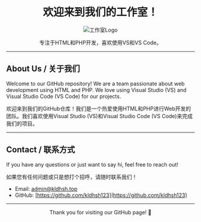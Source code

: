 <h1 align="center">欢迎来到我们的工作室！</h1>

<p align="center">
<img src="https://github.com/user-attachments/assets/c1aad34f-3b41-46e0-91fe-b9d6f26e7490" alt="工作室Logo">

</p>

<p align="center">专注于HTML和PHP开发，喜欢使用VS和VS Code。</p>

---

## About Us / 关于我们

Welcome to our GitHub repository! We are a team passionate about web development using HTML and PHP. We love using Visual Studio (VS) and Visual Studio Code (VS Code) for our projects.

欢迎来到我们的GitHub仓库！我们是一个热爱使用HTML和PHP进行Web开发的团队。我们喜欢使用Visual Studio (VS)和Visual Studio Code (VS Code)来完成我们的项目。

---

## Contact / 联系方式

If you have any questions or just want to say hi, feel free to reach out!

如果您有任何问题或只是想打个招呼，请随时联系我们！

- Email: [admin@kldhsh.top](mailto:admin@kldhsh.top)
- GitHub: [https://github.com/kldhsh123](https://github.com/kldhsh123)

---

<p align="center">Thank you for visiting our GitHub page! 🚀</p>
